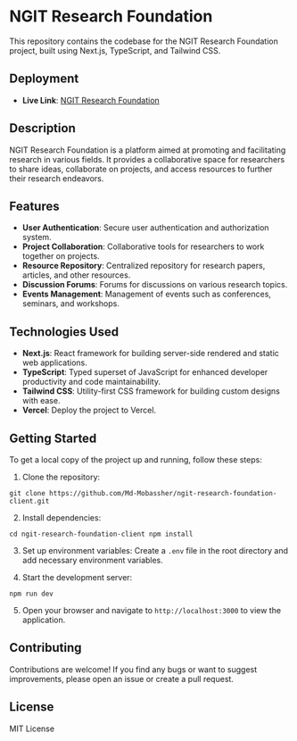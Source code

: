 # NGIT Research Foundation

This repository contains the codebase for the NGIT Research Foundation project, built using Next.js, TypeScript, and Tailwind CSS.

## Deployment

- **Live Link**: [NGIT Research Foundation](https://ngit-research-foundation.vercel.app)

## Description

NGIT Research Foundation is a platform aimed at promoting and facilitating research in various fields. It provides a collaborative space for researchers to share ideas, collaborate on projects, and access resources to further their research endeavors.

## Features

- **User Authentication**: Secure user authentication and authorization system.
- **Project Collaboration**: Collaborative tools for researchers to work together on projects.
- **Resource Repository**: Centralized repository for research papers, articles, and other resources.
- **Discussion Forums**: Forums for discussions on various research topics.
- **Events Management**: Management of events such as conferences, seminars, and workshops.

## Technologies Used

- **Next.js**: React framework for building server-side rendered and static web applications.
- **TypeScript**: Typed superset of JavaScript for enhanced developer productivity and code maintainability.
- **Tailwind CSS**: Utility-first CSS framework for building custom designs with ease.
- **Vercel**: Deploy the project to Vercel.

## Getting Started

To get a local copy of the project up and running, follow these steps:

1. Clone the repository:

```
git clone https://github.com/Md-Mobassher/ngit-research-foundation-client.git
```

2. Install dependencies:

```
cd ngit-research-foundation-client npm install
```

3. Set up environment variables:
   Create a `.env` file in the root directory and add necessary environment variables.

4. Start the development server:

```
npm run dev
```

5. Open your browser and navigate to `http://localhost:3000` to view the application.

## Contributing

Contributions are welcome! If you find any bugs or want to suggest improvements, please open an issue or create a pull request.

## License

MIT License
